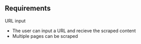 ## Requirements
URL input
- The user can input a URL and recieve the scraped content
- Multiple pages can be scraped



